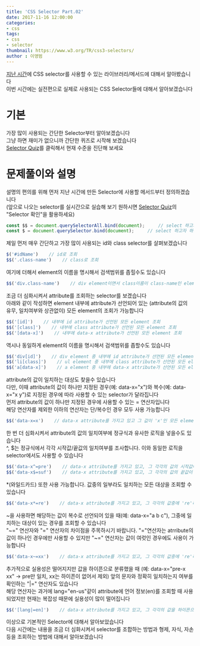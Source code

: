 ```yaml
---
title: 'CSS Selector Part.02'
date: 2017-11-16 12:00:00
categories:
- css
tags:
- css
- selector
thumbnail: https://www.w3.org/TR/css3-selectors/
author : 이영범
---
```




[지난 시간](http://tech.javacafe.io/css/2017/11/09/css_selector_part01/)에 CSS selector를 사용할 수 있는 라이브러리/메서드에 대해서 알아봤습니다<br>
이번 시간에는 실전편으로 실제로 사용되는 CSS Selector들에 대해서 알아보겠습니다

# 기본 
가장 많이 사용되는 간단한 Selector부터 알아보겠습니다<br>
그냥 하면 재미가 없으니까 간단한 퀴즈로 시작해 보겠습니다<br>
<a href="/html/posts/2017-11-16-css_selector_part02_001.html" target="_blank">Selector Quiz</a>를 클릭해서 현재 수준을 진단해 보세요


# 문제풀이와 설명

설명의 편의를 위해 먼저 지난 시간에 만든 Selector에 사용할 메서드부터 정의하겠습니다<br>
(앞으로 나오는 selector를 실시간으로 실습해 보기 원하시면 <a href="/html/posts/2017-11-16-css_selector_part02_001.html" target="_blank">Selector Quiz</a>의 "Selector 확인"을 활용하세요)
```javascript
const $$ = document.querySelectorAll.bind(document);     // select 하고자 하는 대상이 복수
const $ = document.querySelector.bind(document);     // select 하고자 하는 대상이 단수
```

제일 먼저 매우 간단하고 가장 많이 사용되는 id와 class selector를 살펴보겠습니다
```javascript
$('#idName')    // id로 조회
$$('.class-name')    // class로 조회
```

여기에 더해서 element의 이름을 명시해서 검색범위를 좁힐수도 있습니다
```javascript
$$('div.class-name')    // div element이면서 class이름이 class-name인 element 조회
```

조금 더 심화시켜서 attribute를 조회하는 selector를 보겠습니다<br>
아래와 같이 작성하면 element 내부에 attribute가 선언되어 있는 (attribute의 값의 유무, 일치여부와 상관없이) 모든 element의 조회가 가능합니다
```javascript
$$('[id]')    // 내부에 id attribute가 선언된 모든 element 조회
$$('[class]')    // 내부에 class attribute가 선언된 모든 element 조회
$$('[data-x]')    // 내부에 data-x attribute가 선언된 모든 element 조회
```

역시나 동일하게 element의 이름을 명시해서 검색범위를 좁할수도 있습니다
```javascript
$$('div[id]')    // div element 중 내부에 id attribute가 선언된 모든 element 조회
$$('li[class]')    // ul element 중 내부에 class attribute가 선언된 모든 element 조회
$$('a[data-x]')    // a element 중 내부에 data-x attribute가 선언된 모든 element 조회
```

attribute의 값이 일치하는 대상도 찾을수 있습니다<br>
다만, 이때 attribute의 값이 하나만 지정된 경우(예: data-x="x")와 복수(예: data-x="x y")로 지정된 경우에 따라 사용할 수 있는 selector가 달라집니다<br>
먼저 attribute의 값이 하나만 지정된 경우에 사용할 수 있는 = 연산자입니다<br>
해당 연산자를 제외한 이하의 연산자는 단/복수인 경우 모두 사용 가능합니다
```javascript
$$('data-x=x')    // data-x attribute를 가지고 있고 그 값이 'x'인 모든 element 조회
```

한 번 더 심화시켜서 attribute의 값의 일치여부에 정규식과 유사한 로직을 넣을수도 있습니다<br>
^, $는 정규식에서 각각 시작값/끝값의 일치여부를 조사합니다. 이와 동일한 로직을 selector에서도 사용할 수 있습니다<br>
```javascript
$$('data-x^=pre')    // data-x attribute를 가지고 있고, 그 각각의 값의 시작값이 'pre'인 모든 element 조회
$$('data-x$=suf')    // data-x attribute를 가지고 있고, 그 각각의 값의 끝값이 'suf'인 모든 element 조회
```

*(와일드카드) 또한 사용 가능합니다. 값중의 일부라도 일치하는 모든 대상을 조회할 수 있습니다
```javascript
$$('data-x*=re')    // data-x attribute를 가지고 있고, 그 각각의 값중에 're'라는 글자가 포함된 모든 element 조회
```

~을 사용하면 해당하는 값이 복수로 선언되어 있을 때(예: data-x="a b c"), 그중에 일치하는 대상이 있는 경우를 조회할 수 있습니다<br>
"~=" 연산자와 "=" 연산자의 차이점을 주목하시기 바랍니다. "="연산자는 atrribute의 값이 하나인 경우에만 사용할 수 있지만 "~=" 연산자는 값이 여럿인 경우에도 사용이 가능합니다
```javascript
$$('data-x~=xx')    // data-x attribute를 가지고 있고, 그 각각의 값중에 're'라는 글자가 포함된 모든 element 조회
```

추가적으로 실용성은 떨어지지만 값을 하이픈으로 분류했을 때 (예: data-x="pre-x xx" -> pre만 일치, xx는 하이픈이 없어서 제외) 앞의 문자와 정확히 일치하는지 여부를 확인하는 "|=" 연산자도 있습니다<br>
해당 연산자는 과거에 lang="en-us"같이 attribute에 언어 정보(en)를 조회할 때 사용되었지만 현재는 복잡성 때문에 실용성이 많이 떨어집니다 
```javascript
$$('[lang|=en]')    // data-x attribute를 가지고 있고, 그 각각의 값을 하이픈으로 분리했을 때 분류된 첫 단어가 'en'과 정확히 일치하는 모든 element 조회
```

이상으로 기본적인 Selector에 대해서 알아보았습니다<br>
다음 시간에는 내용을 조금 더 심화시켜서 selector를 조합하는 방법과 형제, 자식, 자손 등을 조회하는 방법에 대해서 알아보겠습니다